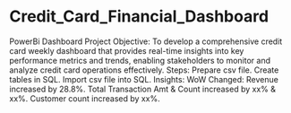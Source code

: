 # Credit_Card_Financial_Dashboard
PowerBi Dashboard
Project Objective: 
To develop a comprehensive credit card weekly dashboard that provides real-time insights into key performance metrics and trends, enabling stakeholders to monitor and analyze credit card operations effectively.
Steps: 
Prepare csv file. 
Create tables in SQL. 
Import csv file into SQL.
Insights: 
WoW Changed: 
Revenue increased by 28.8%.
Total Transaction Amt & Count increased by xx% & xx%.
Customer count increased by xx%.
